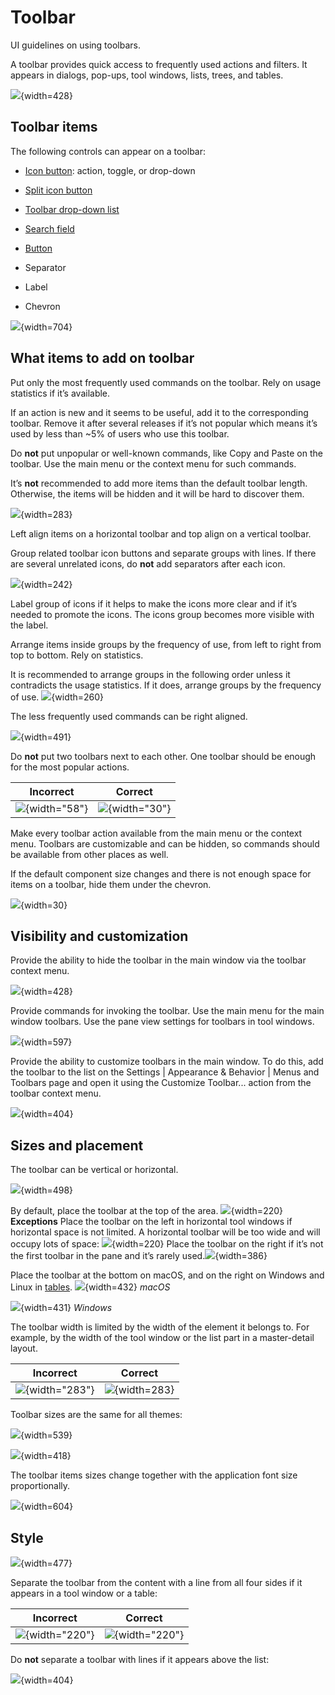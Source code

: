 <!-- Copyright 2000-2024 JetBrains s.r.o. and contributors. Use of this source code is governed by the Apache 2.0 license. -->

# Toolbar

<link-summary>UI guidelines on using toolbars.</link-summary>

A toolbar provides quick access to frequently used actions and filters. It appears in dialogs, pop-ups, tool windows, lists, trees, and tables.

![](toolbar_example.png){width=428}

## Toolbar items

The following controls can appear on a toolbar:

* [Icon button](icon_button.md): action, toggle, or drop-down

* [Split icon button](split_icon_button.md)

* [Toolbar drop-down list](toolbar_drop_down.md)

* [Search field](search_field.md)

* [Button](button.topic)

* Separator

* Label

* Chevron

![](items.png){width=704}

## What items to add on toolbar

Put only the most frequently used commands on the toolbar. Rely on usage statistics if it’s available.

If an action is new and it seems to be useful, add it to the corresponding toolbar.
Remove it after several releases if it’s not popular which means it’s used by less than ~5% of users who use this toolbar.

Do **not** put unpopular or well-known commands, like Copy and Paste on the toolbar. Use the main menu or the context menu for such commands.

It’s **not** recommended to add more items than the default toolbar length. Otherwise, the items will be hidden and it will be hard to discover them.

![](width_correct.png){width=283}

Left align items on a horizontal toolbar and top align on a vertical toolbar.

Group related toolbar icon buttons and separate groups with lines. If there are several unrelated icons, do **not** add separators after each icon.

![](toolbar_group.png){width=242}

Label group of icons if it helps to make the icons more clear and if it’s needed to promote the icons. The icons group becomes more visible with the label.


Arrange items inside groups by the frequency of use, from left to right from top to bottom. Rely on statistics.

It is recommended to arrange groups in the following order unless it contradicts the usage statistics. If it does, arrange groups by the frequency of use.
![](toolbar_tool_window.png){width=260}

The less frequently used commands can be right aligned.

![](right_aligned.png){width=491}

Do **not** put two toolbars next to each other. One toolbar should be enough for the most popular actions.

| <format color="Red" style="bold">Incorrect</format> | <format color="Green" style="bold">Correct</format> |
|-----------------------------------------------------|-----------------------------------------------------|
| ![](toolbars_2.png){width="58"}                     | ![](toolbars_1.png){width="30"}                     |

Make every toolbar action available from the main menu or the context menu.
Toolbars are customizable and can be hidden, so commands should be available from other places as well.

If the default component size changes and there is not enough space for items on a toolbar, hide them under the chevron.

![](chevron.png){width=30}

## Visibility and customization

Provide the ability to hide the toolbar in the main window via the toolbar context menu.

![](hide.png){width=428}

Provide commands for invoking the toolbar. Use the main menu for the main window toolbars. Use the pane view settings for toolbars in tool windows.

![](reveal.png){width=597}

Provide the ability to customize toolbars in the main window.
To do this, add the toolbar to the list on the <ui-path>Settings | Appearance & Behavior | Menus and Toolbars</ui-path> page and open
it using the <control>Customize Toolbar...</control> action from the toolbar context menu.

![](toolbar_customize.png){width=404}

## Sizes and placement

The toolbar can be vertical or horizontal.

![](placement.png){width=498}

By default, place the toolbar at the top of the area.
![](placement_top.png){width=220}
**Exceptions**
Place the toolbar on the left in horizontal tool windows if horizontal space is not limited. A horizontal toolbar will be too wide and will occupy lots of space:
![](placement_left.png){width=220}
Place the toolbar on the right if it’s not the first toolbar in the pane and it’s rarely used.![](placement_right.png){width=386}

Place the toolbar at the bottom on macOS, and on the right on Windows and Linux in [tables](table.md).
![](table_mac.png){width=432}
*macOS*

![](table_win.png){width=431}
*Windows*

The toolbar width is limited by the width of the element it belongs to. For example, by the width of the tool window or the list part in a master-detail layout.

| <format color="Red" style="bold">Incorrect</format> | <format color="Green" style="bold">Correct</format> |
|-----------------------------------------------------|-----------------------------------------------------|
| ![](width_incorrect.png){width="283"}               | ![](width_correct.png){width=283}                   |

Toolbar sizes are the same for all themes:

![](toolbar_sizes.png){width=539}


![](sizes_under_list.png){width=418}

The toolbar items sizes change together with the application font size proportionally.

![](toolbar_font_size.png){width=604}

## Style

![](style.png){width=477}

Separate the toolbar from the content with a line from all four sides if it appears in a tool window or a table:

| <format color="Red" style="bold">Incorrect</format> | <format color="Green" style="bold">Correct</format> |
|-----------------------------------------------------|-----------------------------------------------------|
| ![](style_incorrect.png){width="220"}               | ![](style_correct.png){width="220"}                 |

Do **not** separate a toolbar with lines if it appears above the list:

![](toolbar_customize.png){width=404}

